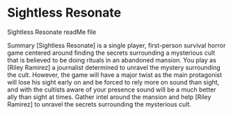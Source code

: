 # Sightless Resonate
Sightless Resonate readMe file


Summary 
        	[Sightless Resonate] is a single player, first-person survival horror game centered around finding the secrets surrounding a mysterious cult that is believed to be doing rituals in an abandoned mansion. You play as [Riley Ramirez] a journalist determined to unravel the mystery surrounding the cult. However, the game will have a major twist as the main protagonist will lose his sight early on and be forced to rely more on sound than sight, and with the cultists aware of your presence sound will be a much better ally than sight at times. Gather intel around the mansion and help [Riley Ramirez] to unravel the secrets surrounding the mysterious cult.
